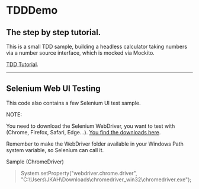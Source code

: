 # TDDDemo
## The step by step tutorial.
This is a small TDD sample, building a headless calculator taking numbers via a number source interface, which is mocked via Mockito.

[TDD Tutorial](doc/TDD-Tutorial.pdf).

---

## Selenium Web UI Testing
This code also contains a few Selenium UI test sample.

NOTE:

You need to download the Selenium WebDriver, you want to test with (Chrome, Firefox, Safari, Edge...). [You find the downloads here](https://www.selenium.dev/downloads/).

Remember to make the WebDriver folder available in your Windows Path system variable, so Selenium can call it.

Sample (ChromeDriver)
> System.setProperty("webdriver.chrome.driver", "C:\\Users\\JKAH\\Downloads\\chromedriver_win32\\chromedriver.exe");


